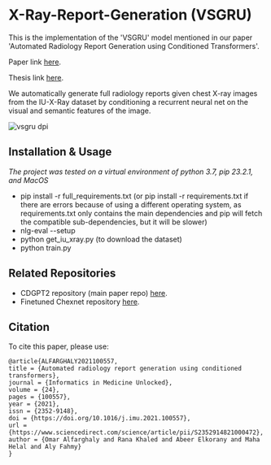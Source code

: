 # X-Ray-Report-Generation (VSGRU)
This is the implementation of the 'VSGRU' model mentioned in our paper 'Automated Radiology Report Generation using Conditioned Transformers'.

Paper link [here](https://doi.org/10.1016/j.imu.2021.100557).

Thesis link [here](https://drive.google.com/file/d/1_FJdRVs5Saoqep6Gz40d_0nLsLbAgMeI/view?usp=drive_link).

We automatically generate full radiology reports given chest X-ray images from the IU-X-Ray dataset by conditioning a recurrent neural net on the visual and semantic features of the image.

![vsgru dpi](https://user-images.githubusercontent.com/6074821/113486170-a8614000-94b1-11eb-9050-4ebba0f94e07.png)

## Installation & Usage
*The project was tested on a virtual environment of python 3.7, pip 23.2.1, and MacOS*
- pip install -r full_requirements.txt (or pip install -r requirements.txt if there are errors because of using a different operating system, as requirements.txt only contains the main dependencies and pip will fetch the compatible sub-dependencies, but it will be slower)
- nlg-eval --setup
- python get_iu_xray.py (to download the dataset)
- python train.py

## Related Repositories
- CDGPT2 repository (main paper repo) [here](https://github.com/omar-mohamed/GPT2-Chest-X-Ray-Report-Generation).
- Finetuned Chexnet repository [here](https://github.com/omar-mohamed/Chest-X-Ray-Tags-Classification).


## Citation
To cite this paper, please use:

```
@article{ALFARGHALY2021100557,
title = {Automated radiology report generation using conditioned transformers},
journal = {Informatics in Medicine Unlocked},
volume = {24},
pages = {100557},
year = {2021},
issn = {2352-9148},
doi = {https://doi.org/10.1016/j.imu.2021.100557},
url = {https://www.sciencedirect.com/science/article/pii/S2352914821000472},
author = {Omar Alfarghaly and Rana Khaled and Abeer Elkorany and Maha Helal and Aly Fahmy}
}
```
